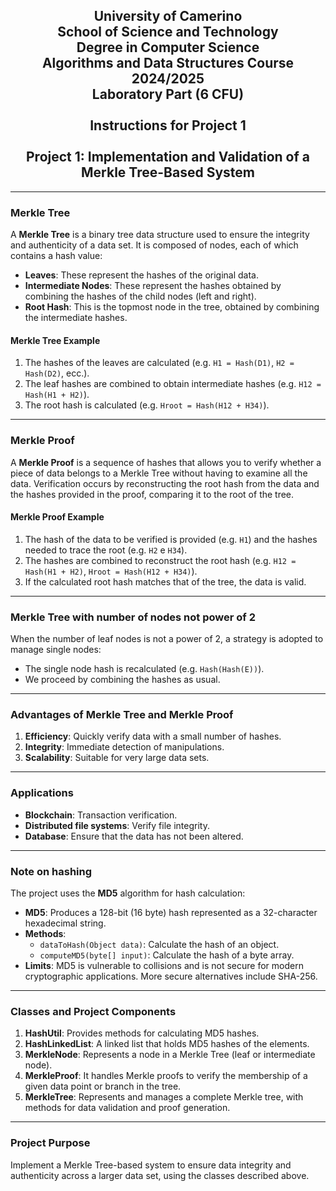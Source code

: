 <h2 align="center">
  University of Camerino<br>
  School of Science and Technology<br>
  Degree in Computer Science<br>
  Algorithms and Data Structures Course 2024/2025<br>
  Laboratory Part (6 CFU)<br>
  <br>
    Instructions for Project 1<br>
  <br>
  Project 1: Implementation and Validation of a Merkle Tree-Based System
</h2>

---

### **Merkle Tree**
A **Merkle Tree** is a binary tree data structure used to ensure the integrity and authenticity of a data set. It is composed of nodes, each of which contains a hash value:
- **Leaves**: These represent the hashes of the original data.
- **Intermediate Nodes**: These represent the hashes obtained by combining the hashes of the child nodes (left and right).
- **Root Hash**: This is the topmost node in the tree, obtained by combining the intermediate hashes.

#### **Merkle Tree Example**
1. The hashes of the leaves are calculated (e.g. `H1 = Hash(D1)`, `H2 = Hash(D2)`, ecc.).
2. The leaf hashes are combined to obtain intermediate hashes (e.g. `H12 = Hash(H1 + H2)`).
3. The root hash is calculated (e.g. `Hroot = Hash(H12 + H34)`).

---

### **Merkle Proof**
A **Merkle Proof** is a sequence of hashes that allows you to verify whether a piece of data belongs to a Merkle Tree without having to examine all the data. Verification occurs by reconstructing the root hash from the data and the hashes provided in the proof, comparing it to the root of the tree.

#### **Merkle Proof Example**
1. The hash of the data to be verified is provided (e.g. `H1`) and the hashes needed to trace the root (e.g. `H2` e `H34`).
2. The hashes are combined to reconstruct the root hash (e.g. `H12 = Hash(H1 + H2)`, `Hroot = Hash(H12 + H34)`).
3. If the calculated root hash matches that of the tree, the data is valid.

---

### **Merkle Tree with number of nodes not power of 2**
When the number of leaf nodes is not a power of 2, a strategy is adopted to manage single nodes:
- The single node hash is recalculated (e.g. `Hash(Hash(E))`).
- We proceed by combining the hashes as usual.

---

### **Advantages of Merkle Tree and Merkle Proof**
1. **Efficiency**: Quickly verify data with a small number of hashes.
2. **Integrity**: Immediate detection of manipulations.
3. **Scalability**: Suitable for very large data sets.

---

### **Applications**
- **Blockchain**: Transaction verification.
- **Distributed file systems**: Verify file integrity.
- **Database**: Ensure that the data has not been altered.

---

### **Note on hashing**
The project uses the **MD5** algorithm for hash calculation:
- **MD5**: Produces a 128-bit (16 byte) hash represented as a 32-character hexadecimal string.
- **Methods**:
  - `dataToHash(Object data)`: Calculate the hash of an object.
  - `computeMD5(byte[] input)`: Calculate the hash of a byte array.
- **Limits**: MD5 is vulnerable to collisions and is not secure for modern cryptographic applications. More secure alternatives include SHA-256.

---

### **Classes and Project Components**
1. **HashUtil**: Provides methods for calculating MD5 hashes.
2. **HashLinkedList**: A linked list that holds MD5 hashes of the elements.
3. **MerkleNode**: Represents a node in a Merkle Tree (leaf or intermediate node).
4. **MerkleProof**: It handles Merkle proofs to verify the membership of a given data point or branch in the tree.
5. **MerkleTree**: Represents and manages a complete Merkle tree, with methods for data validation and proof generation.

---

### **Project Purpose**
Implement a Merkle Tree-based system to ensure data integrity and authenticity across a larger data set, using the classes described above.
